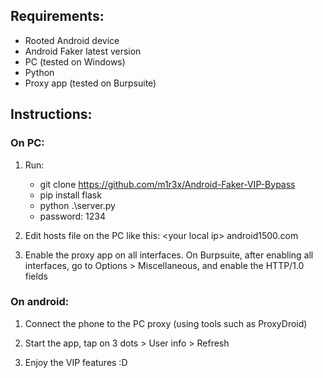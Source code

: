 
## Requirements:
- Rooted Android device
- Android Faker latest version
- PC (tested on Windows)
- Python
- Proxy app (tested on Burpsuite)


## Instructions:

### On PC:
1. Run:
	- git clone https://github.com/m1r3x/Android-Faker-VIP-Bypass
	- pip install flask
	- python .\server.py 
	- password: 1234

3. Edit hosts file on the PC like this:
\<your local ip\>	android1500.com

4. Enable the proxy app on all interfaces. On Burpsuite, after enabling all interfaces, go to Options > Miscellaneous, and enable the HTTP/1.0 fields

### On android:
1. Connect the phone to the PC proxy (using tools such as ProxyDroid)

2. Start the app, tap on 3 dots > User info > Refresh

3. Enjoy the VIP features :D
